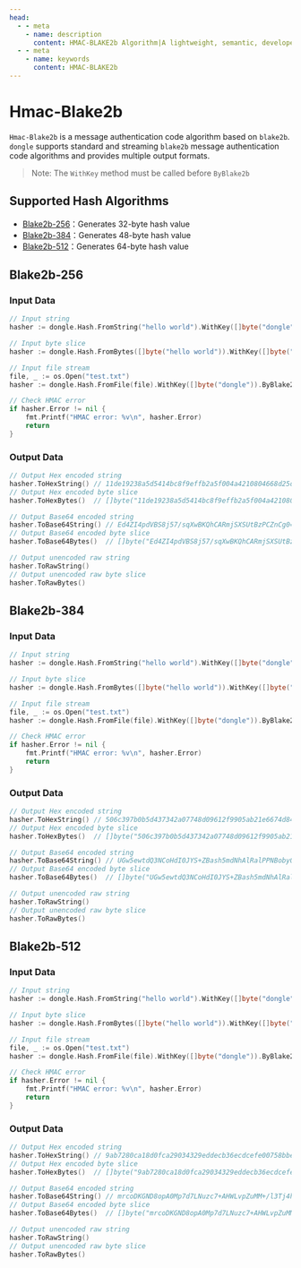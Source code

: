 ```yaml
---
head:
  - - meta
    - name: description
      content: HMAC-BLAKE2b Algorithm|A lightweight, semantic, developer-friendly golang encoding & cryptography library
  - - meta
    - name: keywords
      content: HMAC-BLAKE2b
---
```


# Hmac-Blake2b

`Hmac-Blake2b` is a message authentication code algorithm based on `blake2b`. `dongle` supports standard and streaming `blake2b` message authentication code algorithms and provides multiple output formats.

> Note: The `WithKey` method must be called before `ByBlake2b`

## Supported Hash Algorithms

- [Blake2b-256](#blake2b-256)：Generates 32-byte hash value
- [Blake2b-384](#blake2b-384)：Generates 48-byte hash value
- [Blake2b-512](#blake2b-512)：Generates 64-byte hash value

## Blake2b-256

### Input Data

```go
// Input string
hasher := dongle.Hash.FromString("hello world").WithKey([]byte("dongle")).ByBlake2b(256)

// Input byte slice
hasher := dongle.Hash.FromBytes([]byte("hello world")).WithKey([]byte("dongle")).ByBlake2b(256)

// Input file stream
file, _ := os.Open("test.txt")
hasher := dongle.Hash.FromFile(file).WithKey([]byte("dongle")).ByBlake2b(256)

// Check HMAC error
if hasher.Error != nil {
	fmt.Printf("HMAC error: %v\n", hasher.Error)
	return
}
```

### Output Data

```go
// Output Hex encoded string
hasher.ToHexString() // 11de19238a5d5414bc8f9effb2a5f004a4210804668d25d252d0733c26670a0d
// Output Hex encoded byte slice
hasher.ToHexBytes()  // []byte("11de19238a5d5414bc8f9effb2a5f004a4210804668d25d252d0733c26670a0d")

// Output Base64 encoded string
hasher.ToBase64String() // Ed4ZI4pdVBS8j57/sqXwBKQhCARmjSXSUtBzPCZnCg0=
// Output Base64 encoded byte slice
hasher.ToBase64Bytes()  // []byte("Ed4ZI4pdVBS8j57/sqXwBKQhCARmjSXSUtBzPCZnCg0=")

// Output unencoded raw string
hasher.ToRawString()
// Output unencoded raw byte slice
hasher.ToRawBytes()
```

## Blake2b-384

### Input Data

```go
// Input string
hasher := dongle.Hash.FromString("hello world").WithKey([]byte("dongle")).ByBlake2b(384)

// Input byte slice
hasher := dongle.Hash.FromBytes([]byte("hello world")).WithKey([]byte("dongle")).ByBlake2b(384)

// Input file stream
file, _ := os.Open("test.txt")
hasher := dongle.Hash.FromFile(file).WithKey([]byte("dongle")).ByBlake2b(384)

// Check HMAC error
if hasher.Error != nil {
	fmt.Printf("HMAC error: %v\n", hasher.Error)
	return
}
```

### Output Data

```go
// Output Hex encoded string
hasher.ToHexString() // 506c397b0b5d437342a07748d09612f9905ab21e6674d8409516a53cf341a1bc9052bf47edf85ffe506437acd1f91bc
// Output Hex encoded byte slice
hasher.ToHexBytes()  // []byte("506c397b0b5d437342a07748d09612f9905ab21e6674d8409516a53cf341a1bc9052bf47edf85ffe506437acd1f91bc")

// Output Base64 encoded string
hasher.ToBase64String() // UGw5ewtdQ3NCoHdI0JYS+ZBash5mdNhAlRalPPNBobyQUr9H7fhf/lBkOnrNH5G8
// Output Base64 encoded byte slice
hasher.ToBase64Bytes()  // []byte("UGw5ewtdQ3NCoHdI0JYS+ZBash5mdNhAlRalPPNBobyQUr9H7fhf/lBkOnrNH5G8")

// Output unencoded raw string
hasher.ToRawString()
// Output unencoded raw byte slice
hasher.ToRawBytes()
```

## Blake2b-512

### Input Data

```go
// Input string
hasher := dongle.Hash.FromString("hello world").WithKey([]byte("dongle")).ByBlake2b(512)

// Input byte slice
hasher := dongle.Hash.FromBytes([]byte("hello world")).WithKey([]byte("dongle")).ByBlake2b(512)

// Input file stream
file, _ := os.Open("test.txt")
hasher := dongle.Hash.FromFile(file).WithKey([]byte("dongle")).ByBlake2b(512)

// Check HMAC error
if hasher.Error != nil {
	fmt.Printf("HMAC error: %v\n", hasher.Error)
	return
}
```

### Output Data

```go
// Output Hex encoded string
hasher.ToHexString() // 9ab7280ca18d0fca29034329eddecb36ecdcefe00758bbe966e30cfbf9774e3e21c2ee5be01fdc23c983d8849fcf2f0dcfd3a0e6ba92442cbd64a2342763d2ae
// Output Hex encoded byte slice
hasher.ToHexBytes()  // []byte("9ab7280ca18d0fca29034329eddecb36ecdcefe00758bbe966e30cfbf9774e3e21c2ee5be01fdc23c983d8849fcf2f0dcfd3a0e6ba92442cbd64a2342763d2ae")

// Output Base64 encoded string
hasher.ToBase64String() // mrcoDKGND8opA0Mp7d7LNuzc7+AHWLvpZuMM+/l3Tj4hwu5b4B/cI8mD2ISfzy8Nz9Og5rqSRCy9ZKI0J2PSrg==
// Output Base64 encoded byte slice
hasher.ToBase64Bytes()  // []byte("mrcoDKGND8opA0Mp7d7LNuzc7+AHWLvpZuMM+/l3Tj4hwu5b4B/cI8mD2ISfzy8Nz9Og5rqSRCy9ZKI0J2PSrg==")

// Output unencoded raw string
hasher.ToRawString()
// Output unencoded raw byte slice
hasher.ToRawBytes()
```